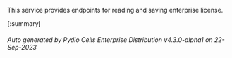 






This service provides endpoints for reading and saving enterprise license.

[:summary]

###### Auto generated by Pydio Cells Enterprise Distribution v4.3.0-alpha1 on 22-Sep-2023
